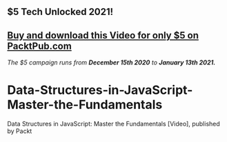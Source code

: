 ## $5 Tech Unlocked 2021!
[Buy and download this Video for only $5 on PacktPub.com](https://www.packtpub.com/product/data-structures-in-javascript-master-the-fundamentals-video/9781800566576)
-----
*The $5 campaign         runs from __December 15th 2020__ to __January 13th 2021.__*

# Data-Structures-in-JavaScript-Master-the-Fundamentals
Data Structures in JavaScript: Master the Fundamentals [Video], published by Packt

